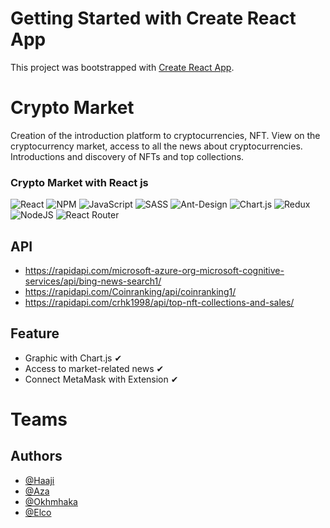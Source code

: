 # Getting Started with Create React App

This project was bootstrapped with [Create React App](https://github.com/facebook/create-react-app).

# Crypto Market

Creation of the introduction platform to cryptocurrencies, NFT. View on the cryptocurrency market, access to all the news about cryptocurrencies. Introductions and discovery of NFTs and top collections.

### Crypto Market with React js

![React](https://img.shields.io/badge/react-%2320232a.svg?style=for-the-badge&logo=react&logoColor=%2361DAFB)
![NPM](https://img.shields.io/badge/NPM-%23000000.svg?style=for-the-badge&logo=npm&logoColor=white)
![JavaScript](https://img.shields.io/badge/javascript-%23323330.svg?style=for-the-badge&logo=javascript&logoColor=%23F7DF1E)
![SASS](https://img.shields.io/badge/SASS-hotpink.svg?style=for-the-badge&logo=SASS&logoColor=white)
![Ant-Design](https://img.shields.io/badge/-AntDesign-%230170FE?style=for-the-badge&logo=ant-design&logoColor=white)
![Chart.js](https://img.shields.io/badge/chart.js-F5788D.svg?style=for-the-badge&logo=chart.js&logoColor=white)
![Redux](https://img.shields.io/badge/redux-%23593d88.svg?style=for-the-badge&logo=redux&logoColor=white)
![NodeJS](https://img.shields.io/badge/node.js-6DA55F?style=for-the-badge&logo=node.js&logoColor=white)
![React Router](https://img.shields.io/badge/React_Router-CA4245?style=for-the-badge&logo=react-router&logoColor=white)

## API

- https://rapidapi.com/microsoft-azure-org-microsoft-cognitive-services/api/bing-news-search1/
- https://rapidapi.com/Coinranking/api/coinranking1/
- https://rapidapi.com/crhk1998/api/top-nft-collections-and-sales/

## Feature

- Graphic with Chart.js ✔
- Access to market-related news ✔
- Connect MetaMask with Extension ✔

# Teams

## Authors

- [@Haaji](https://www.linkedin.com/in/lucas-derhore-591549150/)
- [@Aza](https://www.linkedin.com/in/romuald-petit-b6a248222/)
- [@Okhmhaka](https://www.linkedin.com/in/valentin-derhore-90b248222/)
- [@Elco](https://www.linkedin.com/in/quentin-mainieri-12524a222/)
